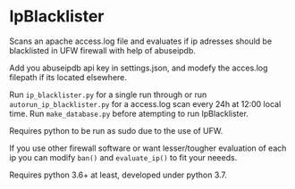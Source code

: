 # IpBlacklister
Scans an apache access.log file and evaluates if ip adresses should be blacklisted in UFW firewall with help of abuseipdb.

Add you abuseipdb api key in settings.json, and modefy the acces.log filepath if its located elsewhere. 

Run `ip_blacklister.py` for a single run through or run `autorun_ip_blacklister.py` for a access.log scan every 24h at 12:00 local time. Run `make_database.py` before atempting to run IpBlacklister.

Requires python to be run as sudo due to the use of UFW.

If you use other firewall software or want lesser/tougher evaluation of each ip you can modify `ban()` and `evaluate_ip()` to fit your neeeds.

Requires python 3.6+ at least, developed under python 3.7.

